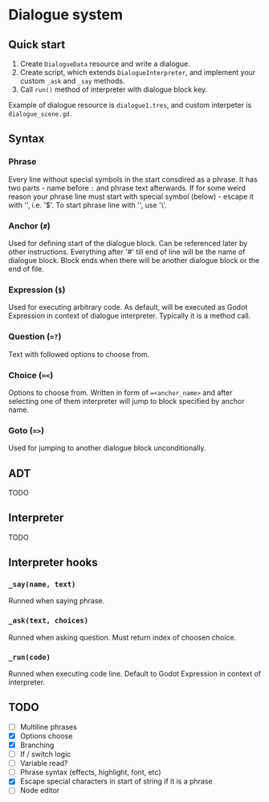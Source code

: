 # Dialogue system

## Quick start
1. Create `DialogueData` resource and write a dialogue.
2. Create script, which extends `DialogueInterpreter`, and implement your custom `_ask` and `_say` methods.
3. Call `run()` method of interpreter with dialogue block key.

Example of dialogue resource is `dialogue1.tres`, and custom interpeter is `dialogue_scene.gd`.

## Syntax
### Phrase
Every line without special symbols in the start consdired as a phrase.
It has two parts - name before `:` and phrase text afterwards.
If for some weird reason your phrase line must start with special symbol (below) - escape it with '\', i.e. '\$'.
To start phrase line with '\', use '\\'.

### Anchor (`#`)
Used for defining start of the dialogue block. Can be referenced later by other instructions.
Everything after '#' till end of line will be the name of dialogue block.
Block ends when there will be another dialogue block or the end of file.

### Expression (`$`)
Used for executing arbitrary code. As default, will be executed as Godot Expression in context of dialogue interpreter.
Typically it is a method call.

### Question (`=?`)
Text with followed options to choose from.

### Choice (`=<`)
Options to choose from. Written in form of `=<anchor_name>` and after selecting
one of them interpreter will jump to block specified by anchor name.

### Goto (`=>`)
Used for jumping to another dialogue block unconditionally.

## ADT
TODO

## Interpreter
TODO

## Interpreter hooks
### `_say(name, text)`
Runned when saying phrase.

### `_ask(text, choices)`
Runned when asking question. Must return index of choosen choice.

### `_run(code)`
Runned when executing code line. Default to Godot Expression in context of interpreter.

## TODO
- [ ] Multiline phrases
- [x] Options choose
- [x] Branching
- [ ] If / switch logic
- [ ] Variable read?
- [ ] Phrase syntax (effects, highlight, font, etc)
- [x] Escape special characters in start of string if it is a phrase
- [ ] Node editor
